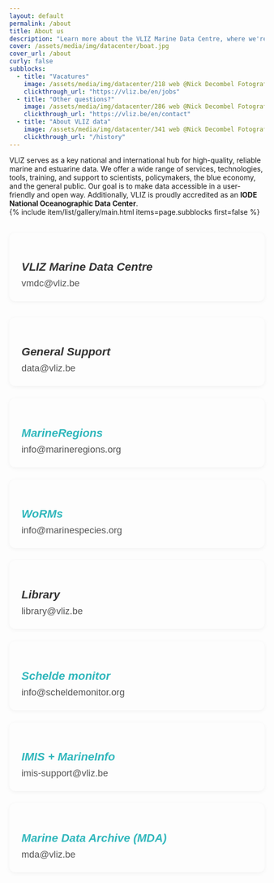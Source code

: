 ```yaml
---
layout: default
permalink: /about
title: About us
description: "Learn more about the VLIZ Marine Data Centre, where we're making science more efficient, reliable, and transparent. Discover our mission, values, and core principles. Join us in our journey!"
cover: /assets/media/img/datacenter/boat.jpg
cover_url: /about
curly: false
subblocks:
  - title: "Vacatures"
    image: /assets/media/img/datacenter/218 web @Nick Decombel Fotografie.jpg
    clickthrough_url: "https://vliz.be/en/jobs"
  - title: "Other questions?"
    image: /assets/media/img/datacenter/286 web @Nick Decombel Fotografie.jpg
    clickthrough_url: "https://vliz.be/en/contact"
  - title: "About VLIZ data"
    image: /assets/media/img/datacenter/341 web @Nick Decombel Fotografie.jpg
    clickthrough_url: "/history"
---
```


VLIZ serves as a key national and international hub for high-quality, reliable marine and estuarine data. We offer a wide range of services, technologies, tools, training, and support to scientists, policymakers, the blue economy, and the general public. Our goal is to make data accessible in a user-friendly and open way. Additionally, VLIZ is proudly accredited as an <b>IODE National Oceanographic Data Center</b>.
<br>
{% include item/list/gallery/main.html items=page.subblocks first=false %}


<style>
  .support-contacts {
    display: grid;
    grid-template-columns: repeat(auto-fit, minmax(280px, 1fr));
    gap: 1.5rem;
    margin-top: 2rem;
  }

  .contact-item {
    background: #fdfdfd; /* Light background for contrast #fdfdfd;*/ 
    padding: 1.5rem;
    border-radius: 12px;
    box-shadow: 0 2px 8px rgba(0, 0, 0, 0.05);
    transition: box-shadow 0.2s ease;
    font-family: 'Sofia Pro', 'Poppins', sans-serif;
  }

  .contact-item:hover {
    box-shadow: 0 4px 16px rgba(0, 0, 0, 0.08);
  }

  .contact-item h5 {
    font-size: 1.4rem;
    color: #333;
    margin-bottom: 0.5rem;
    font-weight: 600;
  }

  .contact-item h5 a {
    color: #31b7bc;
    text-decoration: none;
  }

  .contact-item p {
    margin: 0;
    font-size: 1.15rem;
  }

  .contact-item a {
    color: #555;
    text-decoration: none;
    transition: color 0.2s ease;
  }

  .contact-item a:hover {
    color: #31b7bc;
  }

  .contact-header {
    margin-bottom: 1.5rem;
    font-size: 1.25rem;
    font-weight: 600;
    color: #222;
  }
</style>

<!-- Optional title -->
<div class="support-contacts">
<div class="contact-item">
  <h5>VLIZ Marine Data Centre</h5>
  <p><a href="mailto:vmdc@vliz.be">vmdc@vliz.be</a></p>
</div>
</div>

<div class="support-contacts">
  <div class="contact-item">
    <h5>General Support</h5>
    <p><a href="mailto:data@vliz.be">data@vliz.be</a></p>
  </div>

  <div class="contact-item">
    <h5><a href="https://www.marineregions.org/">MarineRegions</a></h5>
    <p><a href="mailto:info@marineregions.org">info@marineregions.org</a></p>
  </div>

  <div class="contact-item">
    <h5><a href="https://www.marinespecies.org/">WoRMs</a></h5>
    <p><a href="mailto:info@marinespecies.org">info@marinespecies.org</a></p>
  </div>

  <div class="contact-item">
    <h5>Library</h5>
    <p><a href="mailto:library@vliz.be">library@vliz.be</a></p>
  </div>

  <div class="contact-item">
    <h5><a href="https://www.scheldemonitor.be/nl">Schelde monitor</a></h5>
    <p><a href="mailto:info@scheldemonitor.org">info@scheldemonitor.org</a></p>
  </div>

  <div class="contact-item">
    <h5><a href="https://www.vliz.be/en/imis">IMIS + MarineInfo</a></h5>
    <p><a href="mailto:imis-support@vliz.be">imis-support@vliz.be</a></p>
  </div>

  <div class="contact-item">
    <h5><a href="https://marinedataarchive.org/">Marine Data Archive (MDA)</a></h5>
    <p><a href="mailto:mda@vliz.be">mda@vliz.be</a></p>
  </div>
</div>
<br>
<br>
<br>
